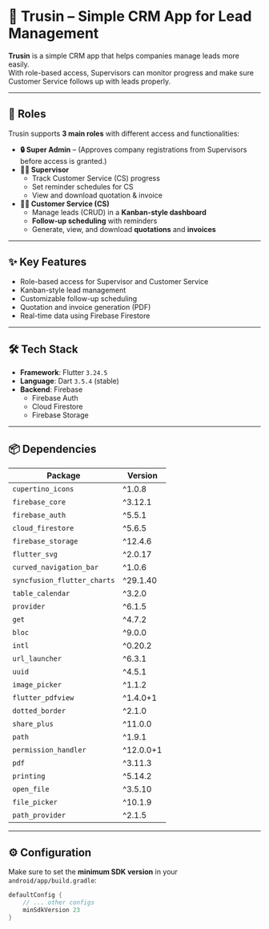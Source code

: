 # 🚀 **Trusin – Simple CRM App for Lead Management**

**Trusin** is a simple CRM app that helps companies manage leads more easily.  
With role-based access, Supervisors can monitor progress and make sure Customer Service follows up with leads properly.

---

## 👥 **Roles**

Trusin supports **3 main roles** with different access and functionalities:

- **🔒 Super Admin** – (Approves company registrations from Supervisors before access is granted.)
- **👨‍💼 Supervisor**  
  - Track Customer Service (CS) progress
  - Set reminder schedules for CS  
  - View and download quotation & invoice  
- **🧑‍💻 Customer Service (CS)**  
  - Manage leads (CRUD) in a **Kanban-style dashboard**  
  - **Follow-up scheduling** with reminders
  - Generate, view, and download **quotations** and **invoices** 

---

## ✨ Key Features

- Role-based access for Supervisor and Customer Service
- Kanban-style lead management
- Customizable follow-up scheduling
- Quotation and invoice generation (PDF)
- Real-time data using Firebase Firestore

---

## 🛠️ **Tech Stack**

- **Framework**: Flutter `3.24.5`  
- **Language**: Dart `3.5.4` (stable)  
- **Backend**: Firebase  
  - Firebase Auth  
  - Cloud Firestore  
  - Firebase Storage

---

## 📦 **Dependencies**


| Package | Version |
|--------|---------|
| `cupertino_icons` | ^1.0.8 |
| `firebase_core` | ^3.12.1 |
| `firebase_auth` | ^5.5.1 |
| `cloud_firestore` | ^5.6.5 |
| `firebase_storage` | ^12.4.6 |
| `flutter_svg` | ^2.0.17 |
| `curved_navigation_bar` | ^1.0.6 |
| `syncfusion_flutter_charts` | ^29.1.40 |
| `table_calendar` | ^3.2.0 |
| `provider` | ^6.1.5 |
| `get` | ^4.7.2 |
| `bloc` | ^9.0.0 |
| `intl` | ^0.20.2 |
| `url_launcher` | ^6.3.1 |
| `uuid` | ^4.5.1 |
| `image_picker` | ^1.1.2 |
| `flutter_pdfview` | ^1.4.0+1 |
| `dotted_border` | ^2.1.0 |
| `share_plus` | ^11.0.0 |
| `path` | ^1.9.1 |
| `permission_handler` | ^12.0.0+1 |
| `pdf` | ^3.11.3 |
| `printing` | ^5.14.2 |
| `open_file` | ^3.5.10 |
| `file_picker` | ^10.1.9 |
| `path_provider` | ^2.1.5 |

---

## ⚙️ **Configuration**

Make sure to set the **minimum SDK version** in your `android/app/build.gradle`:

```gradle
defaultConfig {
    // ... other configs
    minSdkVersion 23
}
